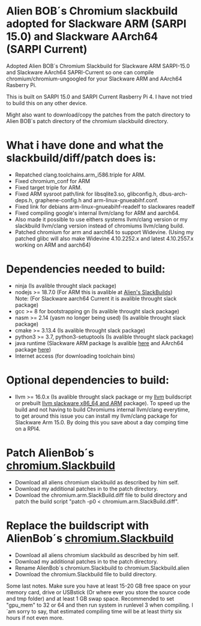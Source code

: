 # Alien BOB´s Chromium slackbuild adopted for Slackware ARM (SARPI 15.0) and Slackware AArch64 (SARPI Current)
Adopted Alien BOB´s Chromium Slackbuild for Slackware ARM SARPI-15.0 and Slackware AArch64 SAPRI-Current so one can compile chromium/chromium-ungoogled for your Slackware ARM and AArch64 Rasberry Pi.

This is built on SARPI 15.0 and SARPI Current Rasberry Pi 4.
I have not tried to build this on any other device.

Might also want to download/copy the patches from the patch directory to Alien BOB´s patch directory of the chromium slackbuild directory.

# What i have done and what the slackbuild/diff/patch does is:
* Repatched clang.toolchains.arm_i586.triple for ARM.
* Fixed chromium_conf for ARM
* Fixed target triple for ARM.
* Fixed ARM sysroot path/link for libsqlite3.so, glibconfig.h,
dbus-arch-deps.h, graphene-config.h and arm-linux-gnueabihf.conf.
* Fixed link for debians arm-linux-gnueabihf-readelf to slackwares readelf
* Fixed compiling google's internal llvm/clang for ARM and aarch64.
* Also made it possible to use eithers systems llvm/clang version or my slackbuild llvm/clang version instead of chromiums llvm/clang build.
* Patched chromium for arm and aarch64 to support Widevine. (Using my patched glibc will also make Widevine 4.10.2252.x and latest 4.10.2557.x working on ARM and aarch64)

# Dependencies needed to build:
* ninja (Is avalible throught slack package)
* nodejs >= 18.7.0 (For ARM this is avalible at [Alien's SlackBuilds](http://www.slackware.com/~alien/slackbuilds/nodejs/build/))  
  Note: (For Slackware aarch64 Current it is avalible throught slack package)
* gcc >= 8 for bootstrapping gn (Is avalible throught slack package)
* nasm >= 2.14 (yasm no longer being used) (Is avalible throught slack package)
* cmake >= 3.13.4 (Is avalible throught slack package)
* python3 >= 3.7, python3-setuptools (Is avalible throught slack package)
* java runtime (Slackware ARM package Is avalible [here](https://github.com/mostman/Slackbuilds/releases/download/21.2/jdk-8u381-arm-1_SLse.tgz) and AArch64 package [here](https://github.com/mostman/Slackbuilds/releases/download/21.2/jdk-8u461-aarch64-1_SBo.tgz))
* Internet access (for downloading toolchain bins)

# Optional dependencies to build:
* llvm >= 16.0.x (Is avalible throught slack package or my [llvm](https://github.com/mostman/Slackbuilds/tree/main/llvm) buildscript or prebuilt [llvm slackware x86_64 and ARM](https://github.com/mostman/Slackbuilds/releases/tag/16.0.6) package).
To speed up the build and not having to build Chromiums internal llvm/clang everytime, to get around this issue you can install my llvm/clang package for Slackware Arm 15.0.
By doing this you save about a day comping time on a RPI4.

# Patch AlienBob´s [chromium.Slackbuild](http://www.slackware.com/~alien/slackbuilds/chromium/build/)
* Download all aliens chromium slackbuild as described by him self.
* Download my additional patches in to the patch directory.
* Download the chromium.arm.SlackBuild.diff file to build directory and patch the build script "patch -p0 < chromium.arm.SlackBuild.diff".

# Replace the buildscript with AlienBob´s [chromium.Slackbuild](http://www.slackware.com/~alien/slackbuilds/chromium/build/)
* Download all aliens chromium slackbuild as described by him self.
* Download my additional patches in to the patch directory.
* Rename AlienBob´s chromium.Slackbuild to chromium.Slackbuild.alien
* Download the chromium.Slackbuild file to build directory.

Some last notes.
Make sure you have at least 15-20 GB free space on your memory card, drive or USBstick (Or where ever you store the source code and tmp folder) and at least 1 GB swap space.
Recommended to set "gpu_mem" to 32 or 64 and then run system in runlevel 3 when compiling.
I´am sorry to say, that estimated compiling time will be at least thirty six hours if not even more.

